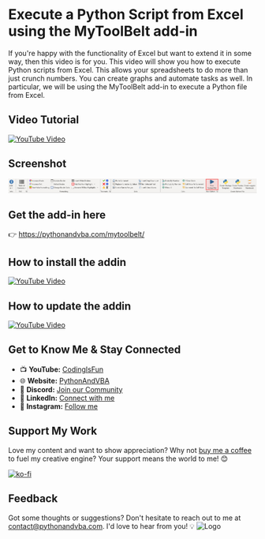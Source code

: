 
# Execute a Python Script from Excel using the MyToolBelt add-in

If you're happy with the functionality of Excel but want to extend it in some way, then this video is for you. This video will show you how to execute Python scripts from Excel. This allows your spreadsheets to do more than just crunch numbers. You can create graphs and automate tasks as well. In particular, we will be using the MyToolBelt add-in to execute a Python file from Excel.

## Video Tutorial
[![YouTube Video](https://img.youtube.com/vi/H-w-FmIyoMY/0.jpg)](https://youtu.be/H-w-FmIyoMY)

## Screenshot
![AddIn Screenshot](/demo.jpg?raw=true "AddIn Ribbon")

## Get the add-in here
👉 https://pythonandvba.com/mytoolbelt/

## How to install the addin
[![YouTube Video](https://img.youtube.com/vi/8E4se9Ah5o8/0.jpg)](https://youtu.be/8E4se9Ah5o8)

## How to update the addin
[![YouTube Video](https://img.youtube.com/vi/EOb6lvDKyTo/0.jpg)](https://youtu.be/EOb6lvDKyTo)

## Get to Know Me & Stay Connected
- 📺 **YouTube:** [CodingIsFun](https://youtube.com/c/CodingIsFun)
- 🌐 **Website:** [PythonAndVBA](https://pythonandvba.com)
- 💬 **Discord:** [Join our Community](https://pythonandvba.com/discord)
- 💼 **LinkedIn:** [Connect with me](https://www.linkedin.com/in/sven-bosau/)
- 📸 **Instagram:** [Follow me](https://www.instagram.com/codingisfun_official/)

## Support My Work
Love my content and want to show appreciation? Why not [buy me a coffee](https://pythonandvba.com/coffee-donation) to fuel my creative engine? Your support means the world to me! 😊

[![ko-fi](https://ko-fi.com/img/githubbutton_sm.svg)](https://pythonandvba.com/coffee-donation)

## Feedback
Got some thoughts or suggestions? Don't hesitate to reach out to me at contact@pythonandvba.com. I'd love to hear from you! 💡
![Logo](https://www.pythonandvba.com/banner-img)
